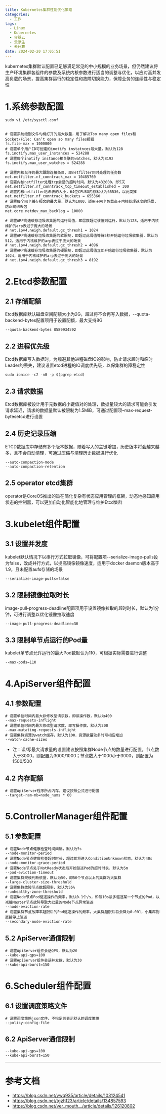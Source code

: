 ```yaml
---
title: Kubernetes集群性能优化策略
categories:
  - 工作
tags:
  - Linux
  - Kubernetes
  - 容器云
  - 云原生
  - 云计算
date: 2024-02-20 17:05:51
---
```


kubernetes集群默认配置已足够满足常见的中小规模的业务场景，但仍然建议将生产环境集群各组件的参数及系统内核参数进行适当的调整与优化，以应对高并发高负载的场景，提高集群运行的稳定性和故障切换能力，保障业务的连续性与稳定性

# 1.系统参数配置

    sudo vi /etc/sysctl.conf

  
    # 设置系统级别文件句柄打开的最大数量，用于解决Too many open files和Socket/File: Can’t open so many files报错
    fs.file-max = 1000000
    # 设置单个用户ID可创建的inotify instatnces最大量，默认为128
    fs.inotify.max_user_instances = 524288
    # 设置每个inotify instance相关联的watches，默认为8192
    fs.inotify.max_user_watches = 524288

    # 设置内核允许的最大跟踪连接条目，即netfilter同时处理的任务数
    net.netfilter.nf_conntrack_max = 10485760
    # 设置内核netfilter处理tcp会话的超时时间，默认为432000，即5天
    net.netfilter.nf_conntrack_tcp_timeout_established = 300
    # 设置内核netfilter哈希表的大小，64位CPU8G内存默认为65536，以此类推
    net.netfilter.nf_conntrack_buckets = 655360
    # 设置每个网卡缓存报文的最大量，默认为1000，适用于网卡负载高于内核处理速度的场景，防止网络丢包
    net.core.netdev_max_backlog = 10000

    # 设置ARP高速缓存垃圾收集器的运行阈值，即层数超过该值则运行，默认为128，适用于内核维护的arp表过于庞大的场景
    # net.ipv4.neigh.default.gc_thresh1 = 1024
    # 设置ARP高速缓存垃圾收集器的软限制，即超过此阈值等待5秒开始运行垃圾收集器，默认为512，适用于内核维护的arp表过于庞大的场景
    # net.ipv4.neigh.default.gc_thresh2 = 4096
    # 设置ARP高速缓存垃圾收集器的硬限制，即超过此阈值立即开始运行垃圾收集器，默认为1024，适用于内核维护的arp表过于庞大的场景
    # net.ipv4.neigh.default.gc_thresh3 = 8192

# 2.Etcd参数配置

## 2.1 存储配额

Etcd数据库默认磁盘空间配额大小为2G，超过将不会再写入数据，--quota-backend-bytes配置项用于设置配额，最大支持8G

    --quota-backend-bytes 8589934592 
  
## 2.2 进程优先级

Etcd数据库写入数据时，为规避其他进程磁盘IO的影响，防止请求超时和临时Leader的丢失，建议设置etcd进程的IO调度优先级，以保集群的障稳定性

    sudo ionice -c2 -n0 -p $(pgrep etcd) 

## 2.3 请求数据

Etcd数据库被设计用于元数据的小键值对的处理，数据量较大的请求可能会引发请求延迟，请求的数据量默认被限制为1.5MiB，可通过配置项–max-request-bytesetcd进行设置

## 2.4 历史记录压缩

ETCD数据库中存储有多个版本数据，随着写入的主键增加，历史版本将会越来越多，且不会自动清理，可通过压缩与清理历史数据进行优化

    --auto-compaction-mode
    --auto-compaction-retention

## 2.5 operator etcd集群 

operator是CoreOS推出的旨在简化复杂有状态应用管理的框架，动态地感知应用状态的控制器，可以更加自动化智能化地管理与维护Etcd集群

# 3.kubelet组件配置

## 3.1 设置并发度

kubelet默认情况下以串行方式拉取镜像，可将配置项--serialize-image-pulls设为false，改成并行方式，以提高镜像镜像速度，适用于docker daemon版本高于1.9，且未配置aufs存储的场景

    --serialize-image-pulls=false

## 3.2 限制镜像拉取时长

image-pull-progress-deadline配置项用于设置镜像拉取的超时时长，默认为1分钟，可进行调整以优化镜像拉取速度

    --image-pull-progress-deadline=30

## 3.3 限制单节点运行的Pod量

kubelet单节点允许运行的最大Pod数默认为110，可根据实际需要进行调整

    --max-pods=110

# 4.ApiServer组件配置

## 4.1 参数配置

    # 设置单位时间内最大非修改型请求数，即读操作数，默认为400
    --max-requests-inflight
    # 设置单位时间内最大修改型请求数，即写操作数，默认为200
    --max-mutating-requests-inflight
    # 设置集群资源的watch缓存，默认为100，资源数量较多时可相应增加
    --watch-cache-sizes

- 注：读/写最大请求量的设置建议按照集群Node节点的数量进行配置，节点数大于3000，则配置为3000/1000；节点数大于1000小于3000，则配置为1500/500

## 4.2 内存配额

    # 设置ApiServer程序所占内存，建议按照公式进行配置
    --target-ram-mb=node_nums * 60

# 5.ControllerManager组件配置

## 5.1 参数配置

    # 设置Node节点健康检查时间间隔，默认为5s
    --node-monitor-period
    # 设置Node节点健康检查超时时长，超过即将进入ConditionUnknown状态，默认为40s
    --node-monitor-grace-period
    # 设置Node节点处于NotReady状态后开始驱逐Pod的超时时长，默认为5m
    --pod-eviction-timeout
    # 设置集群规模判断依据，默认为50，即50个节点以上的集群为大集群
    --large-cluster-size-threshold 
    # 设置集群故障节点数超限率，默认为55%
    --unhealthy-zone-threshold
    # 设置Node节点Pod驱逐操作的频率，默认0.1个/s，即每10s最多驱逐某一个节点的Pod，以减缓Master节点故障导致大批量的Node节点异常驱逐
    --node-eviction-rate
    # 设置集群节点故障率超限后的Pod驱逐操作的频率，大集群超限后将会降为0.001，小集群则直接停止驱逐
    --secondary-node-eviction-rate

## 5.2 ApiServer通信限制

    # 设置ApiServer组件会话QPS，默认为20
    --kube-api-qps=100
    # 设置ApiServer组件会话并发数，默认为30
    --kube-api-burst=150

# 6.Scheduler组件配置

## 6.1 设置调度策略文件

    # 设置调度策略json文件，不指定则表示默认的调度策略
    --policy-config-file 

## 6.2 ApiServer通信限制

    --kube-api-qps=100
    --kube-api-burst=150

---------

# 参考文档

- https://blog.csdn.net/ywq935/article/details/103124541
- https://blog.csdn.net/tgzh123/article/details/134857593
- https://blog.csdn.net/ver_mouth__/article/details/126120802